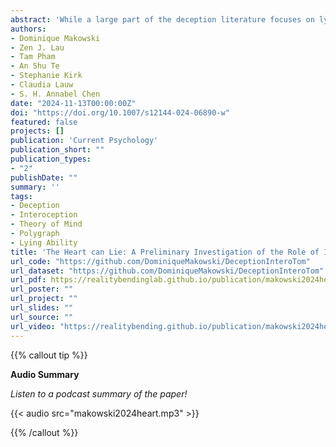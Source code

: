 ```yaml
---
abstract: 'While a large part of the deception literature focuses on lying detection, the factors contributing to one's ability to lie remain unclear. The present study examined the contribution of Theory of Mind (ToM) and interoception on our ability to lie using a directed lie paradigm with two conditions ("Interrogation" and "Polygraph"), designed to enhance each of the two mechanisms. Given the relatively small sample size (n = 26 x 40 trials), special steps were taken to avoid false positives. Our results suggest that various facets of interoceptive abilities are positively related to the self-rated confidence in one's own lies, especially when under the belief that bodily signals are being monitored (i.e., in the "Polygraph" condition). Beyond providing evidence for the role of the body in lying and raising interesting questions for deception science, these results carry practical implications for criminology and lie detection protocols.'
authors:
- Dominique Makowski
- Zen J. Lau
- Tam Pham
- An Shu Te
- Stephanie Kirk
- Claudia Lauw
- S. H. Annabel Chen
date: "2024-11-13T00:00:00Z"
doi: "https://doi.org/10.1007/s12144-024-06890-w"
featured: false
projects: []
publication: 'Current Psychology'
publication_short: ""
publication_types:
- "2"
publishDate: ""
summary: ''
tags:
- Deception
- Interoception
- Theory of Mind
- Polygraph
- Lying Ability
title: 'The Heart can Lie: A Preliminary Investigation of the Role of Interoception and Theory of Mind in Deception'
url_code: "https://github.com/DominiqueMakowski/DeceptionInteroTom"
url_dataset: "https://github.com/DominiqueMakowski/DeceptionInteroTom"
url_pdf: https://realitybendinglab.github.io/publication/makowski2024heart/makowski2024heart.pdf
url_poster: ""
url_project: ""
url_slides: ""
url_source: ""
url_video: "https://realitybending.github.io/publication/makowski2024heart/makowski2024heart.mp3"
---
```


{{% callout tip %}}

**Audio Summary**

*Listen to a podcast summary of the paper!*

{{< audio src="makowski2024heart.mp3" >}}

{{% /callout %}}


